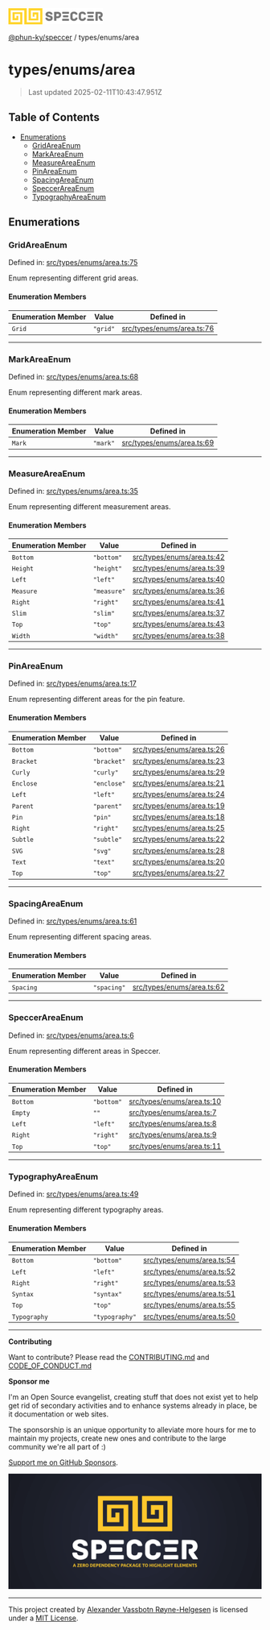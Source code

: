 <div>
  <img alt="SPECCER logo" src="https://raw.githubusercontent.com/phun-ky/speccer/main/public/logo-speccer-horizontal-colored-package.svg?raw=true" style="max-height:32px;" />
</div>

[@phun-ky/speccer](../../README.md) / types/enums/area

# types/enums/area

> Last updated 2025-02-11T10:43:47.951Z

## Table of Contents

- [Enumerations](#enumerations)
  - [GridAreaEnum](#gridareaenum)
  - [MarkAreaEnum](#markareaenum)
  - [MeasureAreaEnum](#measureareaenum)
  - [PinAreaEnum](#pinareaenum)
  - [SpacingAreaEnum](#spacingareaenum)
  - [SpeccerAreaEnum](#speccerareaenum)
  - [TypographyAreaEnum](#typographyareaenum)

## Enumerations

### GridAreaEnum

Defined in: [src/types/enums/area.ts:75](https://github.com/phun-ky/speccer/blob/main/src/types/enums/area.ts#L75)

Enum representing different grid areas.

#### Enumeration Members

| Enumeration Member     | Value    | Defined in                                                                                             |
| ---------------------- | -------- | ------------------------------------------------------------------------------------------------------ |
| <a id="grid" /> `Grid` | `"grid"` | [src/types/enums/area.ts:76](https://github.com/phun-ky/speccer/blob/main/src/types/enums/area.ts#L76) |

---

### MarkAreaEnum

Defined in: [src/types/enums/area.ts:68](https://github.com/phun-ky/speccer/blob/main/src/types/enums/area.ts#L68)

Enum representing different mark areas.

#### Enumeration Members

| Enumeration Member     | Value    | Defined in                                                                                             |
| ---------------------- | -------- | ------------------------------------------------------------------------------------------------------ |
| <a id="mark" /> `Mark` | `"mark"` | [src/types/enums/area.ts:69](https://github.com/phun-ky/speccer/blob/main/src/types/enums/area.ts#L69) |

---

### MeasureAreaEnum

Defined in: [src/types/enums/area.ts:35](https://github.com/phun-ky/speccer/blob/main/src/types/enums/area.ts#L35)

Enum representing different measurement areas.

#### Enumeration Members

| Enumeration Member           | Value       | Defined in                                                                                             |
| ---------------------------- | ----------- | ------------------------------------------------------------------------------------------------------ |
| <a id="bottom" /> `Bottom`   | `"bottom"`  | [src/types/enums/area.ts:42](https://github.com/phun-ky/speccer/blob/main/src/types/enums/area.ts#L42) |
| <a id="height" /> `Height`   | `"height"`  | [src/types/enums/area.ts:39](https://github.com/phun-ky/speccer/blob/main/src/types/enums/area.ts#L39) |
| <a id="left" /> `Left`       | `"left"`    | [src/types/enums/area.ts:40](https://github.com/phun-ky/speccer/blob/main/src/types/enums/area.ts#L40) |
| <a id="measure" /> `Measure` | `"measure"` | [src/types/enums/area.ts:36](https://github.com/phun-ky/speccer/blob/main/src/types/enums/area.ts#L36) |
| <a id="right" /> `Right`     | `"right"`   | [src/types/enums/area.ts:41](https://github.com/phun-ky/speccer/blob/main/src/types/enums/area.ts#L41) |
| <a id="slim" /> `Slim`       | `"slim"`    | [src/types/enums/area.ts:37](https://github.com/phun-ky/speccer/blob/main/src/types/enums/area.ts#L37) |
| <a id="top" /> `Top`         | `"top"`     | [src/types/enums/area.ts:43](https://github.com/phun-ky/speccer/blob/main/src/types/enums/area.ts#L43) |
| <a id="width" /> `Width`     | `"width"`   | [src/types/enums/area.ts:38](https://github.com/phun-ky/speccer/blob/main/src/types/enums/area.ts#L38) |

---

### PinAreaEnum

Defined in: [src/types/enums/area.ts:17](https://github.com/phun-ky/speccer/blob/main/src/types/enums/area.ts#L17)

Enum representing different areas for the pin feature.

#### Enumeration Members

| Enumeration Member           | Value       | Defined in                                                                                             |
| ---------------------------- | ----------- | ------------------------------------------------------------------------------------------------------ |
| <a id="bottom-1" /> `Bottom` | `"bottom"`  | [src/types/enums/area.ts:26](https://github.com/phun-ky/speccer/blob/main/src/types/enums/area.ts#L26) |
| <a id="bracket" /> `Bracket` | `"bracket"` | [src/types/enums/area.ts:23](https://github.com/phun-ky/speccer/blob/main/src/types/enums/area.ts#L23) |
| <a id="curly" /> `Curly`     | `"curly"`   | [src/types/enums/area.ts:29](https://github.com/phun-ky/speccer/blob/main/src/types/enums/area.ts#L29) |
| <a id="enclose" /> `Enclose` | `"enclose"` | [src/types/enums/area.ts:21](https://github.com/phun-ky/speccer/blob/main/src/types/enums/area.ts#L21) |
| <a id="left-1" /> `Left`     | `"left"`    | [src/types/enums/area.ts:24](https://github.com/phun-ky/speccer/blob/main/src/types/enums/area.ts#L24) |
| <a id="parent" /> `Parent`   | `"parent"`  | [src/types/enums/area.ts:19](https://github.com/phun-ky/speccer/blob/main/src/types/enums/area.ts#L19) |
| <a id="pin" /> `Pin`         | `"pin"`     | [src/types/enums/area.ts:18](https://github.com/phun-ky/speccer/blob/main/src/types/enums/area.ts#L18) |
| <a id="right-1" /> `Right`   | `"right"`   | [src/types/enums/area.ts:25](https://github.com/phun-ky/speccer/blob/main/src/types/enums/area.ts#L25) |
| <a id="subtle" /> `Subtle`   | `"subtle"`  | [src/types/enums/area.ts:22](https://github.com/phun-ky/speccer/blob/main/src/types/enums/area.ts#L22) |
| <a id="svg" /> `SVG`         | `"svg"`     | [src/types/enums/area.ts:28](https://github.com/phun-ky/speccer/blob/main/src/types/enums/area.ts#L28) |
| <a id="text" /> `Text`       | `"text"`    | [src/types/enums/area.ts:20](https://github.com/phun-ky/speccer/blob/main/src/types/enums/area.ts#L20) |
| <a id="top-1" /> `Top`       | `"top"`     | [src/types/enums/area.ts:27](https://github.com/phun-ky/speccer/blob/main/src/types/enums/area.ts#L27) |

---

### SpacingAreaEnum

Defined in: [src/types/enums/area.ts:61](https://github.com/phun-ky/speccer/blob/main/src/types/enums/area.ts#L61)

Enum representing different spacing areas.

#### Enumeration Members

| Enumeration Member           | Value       | Defined in                                                                                             |
| ---------------------------- | ----------- | ------------------------------------------------------------------------------------------------------ |
| <a id="spacing" /> `Spacing` | `"spacing"` | [src/types/enums/area.ts:62](https://github.com/phun-ky/speccer/blob/main/src/types/enums/area.ts#L62) |

---

### SpeccerAreaEnum

Defined in: [src/types/enums/area.ts:6](https://github.com/phun-ky/speccer/blob/main/src/types/enums/area.ts#L6)

Enum representing different areas in Speccer.

#### Enumeration Members

| Enumeration Member           | Value      | Defined in                                                                                             |
| ---------------------------- | ---------- | ------------------------------------------------------------------------------------------------------ |
| <a id="bottom-2" /> `Bottom` | `"bottom"` | [src/types/enums/area.ts:10](https://github.com/phun-ky/speccer/blob/main/src/types/enums/area.ts#L10) |
| <a id="empty" /> `Empty`     | `""`       | [src/types/enums/area.ts:7](https://github.com/phun-ky/speccer/blob/main/src/types/enums/area.ts#L7)   |
| <a id="left-2" /> `Left`     | `"left"`   | [src/types/enums/area.ts:8](https://github.com/phun-ky/speccer/blob/main/src/types/enums/area.ts#L8)   |
| <a id="right-2" /> `Right`   | `"right"`  | [src/types/enums/area.ts:9](https://github.com/phun-ky/speccer/blob/main/src/types/enums/area.ts#L9)   |
| <a id="top-2" /> `Top`       | `"top"`    | [src/types/enums/area.ts:11](https://github.com/phun-ky/speccer/blob/main/src/types/enums/area.ts#L11) |

---

### TypographyAreaEnum

Defined in: [src/types/enums/area.ts:49](https://github.com/phun-ky/speccer/blob/main/src/types/enums/area.ts#L49)

Enum representing different typography areas.

#### Enumeration Members

| Enumeration Member                 | Value          | Defined in                                                                                             |
| ---------------------------------- | -------------- | ------------------------------------------------------------------------------------------------------ |
| <a id="bottom-3" /> `Bottom`       | `"bottom"`     | [src/types/enums/area.ts:54](https://github.com/phun-ky/speccer/blob/main/src/types/enums/area.ts#L54) |
| <a id="left-3" /> `Left`           | `"left"`       | [src/types/enums/area.ts:52](https://github.com/phun-ky/speccer/blob/main/src/types/enums/area.ts#L52) |
| <a id="right-3" /> `Right`         | `"right"`      | [src/types/enums/area.ts:53](https://github.com/phun-ky/speccer/blob/main/src/types/enums/area.ts#L53) |
| <a id="syntax" /> `Syntax`         | `"syntax"`     | [src/types/enums/area.ts:51](https://github.com/phun-ky/speccer/blob/main/src/types/enums/area.ts#L51) |
| <a id="top-3" /> `Top`             | `"top"`        | [src/types/enums/area.ts:55](https://github.com/phun-ky/speccer/blob/main/src/types/enums/area.ts#L55) |
| <a id="typography" /> `Typography` | `"typography"` | [src/types/enums/area.ts:50](https://github.com/phun-ky/speccer/blob/main/src/types/enums/area.ts#L50) |

---

**Contributing**

Want to contribute? Please read the [CONTRIBUTING.md](https://github.com/phun-ky/speccer/blob/main/CONTRIBUTING.md) and [CODE_OF_CONDUCT.md](https://github.com/phun-ky/speccer/blob/main/CODE_OF_CONDUCT.md)

**Sponsor me**

I'm an Open Source evangelist, creating stuff that does not exist yet to help get rid of secondary activities and to enhance systems already in place, be it documentation or web sites.

The sponsorship is an unique opportunity to alleviate more hours for me to maintain my projects, create new ones and contribute to the large community we're all part of :)

[Support me on GitHub Sponsors](https://github.com/sponsors/phun-ky).

![Speccer banner, with logo and slogan: A zero dependency package to annotate or highlight elements](https://github.com/phun-ky/speccer/blob/main/public/speccer-banner.png?raw=true)

---

This project created by [Alexander Vassbotn Røyne-Helgesen](http://phun-ky.net) is licensed under a [MIT License](https://choosealicense.com/licenses/mit/).
